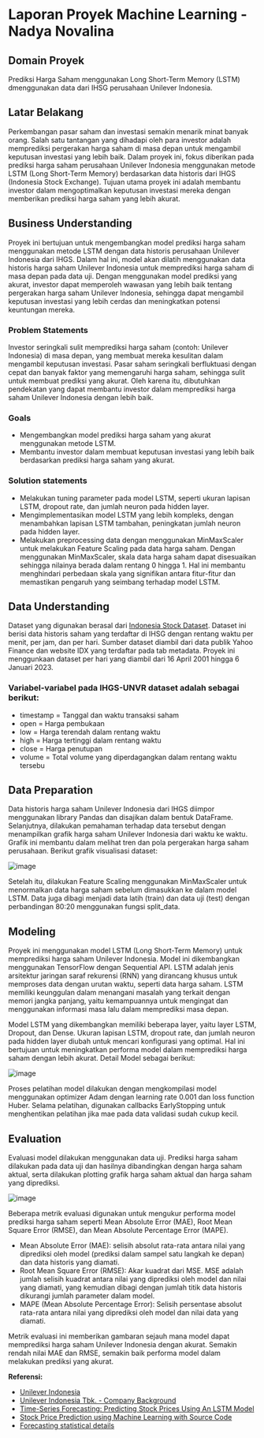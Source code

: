 # Laporan Proyek Machine Learning - Nadya Novalina

## Domain Proyek

Prediksi Harga Saham menggunakan Long Short-Term Memory (LSTM) dmenggunakan data dari IHSG perusahaan Unilever Indonesia.

## Latar Belakang
Perkembangan pasar saham dan investasi semakin menarik minat banyak orang. Salah satu tantangan yang dihadapi oleh para investor adalah memprediksi pergerakan harga saham di masa depan untuk mengambil keputusan investasi yang lebih baik. Dalam proyek ini, fokus diberikan pada prediksi harga saham perusahaan Unilever Indonesia menggunakan metode LSTM (Long Short-Term Memory) berdasarkan data historis dari IHGS (Indonesia Stock Exchange). Tujuan utama proyek ini adalah membantu investor dalam mengoptimalkan keputusan investasi mereka dengan memberikan prediksi harga saham yang lebih akurat.

## Business Understanding
Proyek ini bertujuan untuk mengembangkan model prediksi harga saham menggunakan metode LSTM dengan data historis perusahaan Unilever Indonesia dari IHGS. Dalam hal ini, model akan dilatih menggunakan data historis harga saham Unilever Indonesia untuk memprediksi harga saham di masa depan pada data uji. Dengan menggunakan model prediksi yang akurat, investor dapat memperoleh wawasan yang lebih baik tentang pergerakan harga saham Unilever Indonesia, sehingga dapat mengambil keputusan investasi yang lebih cerdas dan meningkatkan potensi keuntungan mereka.

### Problem Statements
Investor seringkali sulit memprediksi harga saham (contoh: Unilever Indonesia) di masa depan, yang membuat mereka kesulitan dalam mengambil keputusan investasi. Pasar saham seringkali berfluktuasi dengan cepat dan banyak faktor yang memengaruhi harga saham, sehingga sulit untuk membuat prediksi yang akurat. Oleh karena itu, dibutuhkan pendekatan yang dapat membantu investor dalam memprediksi harga saham Unilever Indonesia dengan lebih baik.

### Goals

- Mengembangkan model prediksi harga saham yang akurat menggunakan metode LSTM.
- Membantu investor dalam membuat keputusan investasi yang lebih baik berdasarkan prediksi harga saham yang akurat.
### Solution statements
- Melakukan tuning parameter pada model LSTM, seperti ukuran lapisan LSTM, dropout rate, dan jumlah neuron pada hidden layer.
- Mengimplementasikan model LSTM yang lebih kompleks, dengan menambahkan lapisan LSTM tambahan, peningkatan jumlah neuron pada hidden layer.
- Melakukan preprocessing data dengan menggunakan MinMaxScaler untuk melakukan Feature Scaling pada data harga saham. Dengan menggunakan MinMaxScaler, skala data harga saham dapat disesuaikan sehingga nilainya berada dalam rentang 0 hingga 1. Hal ini membantu menghindari perbedaan skala yang signifikan antara fitur-fitur dan memastikan pengaruh yang seimbang terhadap model LSTM.

## Data Understanding
Dataset yang digunakan berasal dari  [Indonesia Stock Dataset](https://www.kaggle.com/datasets/muamkh/ihsgstockdata). Dataset ini berisi data historis saham yang terdaftar di IHSG dengan rentang waktu per menit, per jam, dan per hari. Sumber dataset diambil dari data publik Yahoo Finance dan website IDX yang terdaftar pada tab metadata. Proyek ini menggunkaan dataset per hari yang diambil dari 16 April 2001 hingga 6 Januari 2023.

### Variabel-variabel pada IHGS-UNVR dataset adalah sebagai berikut:
- timestamp = Tanggal dan waktu transaksi saham
- open = Harga pembukaan
- low = Harga terendah dalam rentang waktu
- high = Harga tertinggi dalam rentang waktu
- close = Harga penutupan
- volume = Total volume yang diperdagangkan dalam rentang waktu tersebu

## Data Preparation
Data historis harga saham Unilever Indonesia dari IHGS diimpor menggunakan library Pandas dan disajikan dalam bentuk DataFrame. Selanjutnya, dilakukan pemahaman terhadap data tersebut dengan menampilkan grafik harga saham Unilever Indonesia dari waktu ke waktu. Grafik ini membantu dalam melihat tren dan pola pergerakan harga saham perusahaan.
Berikut grafik visualisasi dataset:

![image](https://github.com/nadyanvl/test/assets/42887151/e8b20b25-2884-4342-b4c8-12cbd2968400)

Setelah itu, dilakukan Feature Scaling menggunakan MinMaxScaler untuk menormalkan data harga saham sebelum dimasukkan ke dalam model LSTM. Data juga dibagi menjadi data latih (train) dan data uji (test) dengan perbandingan 80:20 menggunakan fungsi split_data.

## Modeling
Proyek ini menggunakan model LSTM (Long Short-Term Memory) untuk memprediksi harga saham Unilever Indonesia. Model ini dikembangkan menggunakan TensorFlow dengan Sequential API. LSTM adalah jenis arsitektur jaringan saraf rekurensi (RNN) yang dirancang khusus untuk memproses data dengan urutan waktu, seperti data harga saham. LSTM memiliki keunggulan dalam menangani masalah yang terkait dengan memori jangka panjang, yaitu kemampuannya untuk mengingat dan menggunakan informasi masa lalu dalam memprediksi masa depan.

Model LSTM yang dikembangkan memiliki beberapa layer, yaitu layer LSTM, Dropout, dan Dense. Ukuran lapisan LSTM, dropout rate, dan jumlah neuron pada hidden layer diubah untuk mencari konfigurasi yang optimal. Hal ini bertujuan untuk meningkatkan performa model dalam memprediksi harga saham dengan lebih akurat.
Detail Model sebagai berikut:

![image](https://github.com/nadyanvl/test/assets/42887151/be78a116-9aec-4127-b0c1-b8c3f0fcf688)

Proses pelatihan model dilakukan dengan mengkompilasi model menggunakan optimizer Adam dengan learning rate 0.001 dan loss function Huber. Selama pelatihan, digunakan callbacks EarlyStopping untuk menghentikan pelatihan jika mae pada data validasi sudah cukup kecil.

## Evaluation
Evaluasi model dilakukan menggunakan data uji. Prediksi harga saham dilakukan pada data uji dan hasilnya dibandingkan dengan harga saham aktual, serta dilakukan plotting grafik harga saham aktual dan harga saham yang diprediksi.

![image](https://github.com/nadyanvl/test/assets/42887151/2840e2c2-7622-4011-9d40-e91eb562f44e)

Beberapa metrik evaluasi digunakan untuk mengukur performa model prediksi harga saham seperti Mean Absolute Error (MAE), Root Mean Square Error (RMSE), dan Mean Absolute Percentage Error (MAPE). 

- Mean Absolute Error (MAE): selisih absolut rata-rata antara nilai yang diprediksi oleh model (prediksi dalam sampel satu langkah ke depan) dan data historis yang diamati.
- Root Mean Square Error (RMSE): Akar kuadrat dari MSE. MSE adalah jumlah selisih kuadrat antara nilai yang diprediksi oleh model dan nilai yang diamati, yang kemudian dibagi dengan jumlah titik data historis dikurangi jumlah parameter dalam model. 
- MAPE (Mean Absolute Percentage Error): Selisih persentase absolut rata-rata antara nilai yang diprediksi oleh model dan nilai data yang diamati.

Metrik evaluasi ini memberikan gambaran sejauh mana model dapat memprediksi harga saham Unilever Indonesia dengan akurat. Semakin rendah nilai MAE dan RMSE, semakin baik performa model dalam melakukan prediksi yang akurat. 

**Referensi:**
- [Unilever Indonesia](https://www.unilever.co.id/our-company/)
- [Unilever Indonesia Tbk. - Company Background](https://stockbit.com/symbol/UNVR) 
- [Time-Series Forecasting: Predicting Stock Prices Using An LSTM Model](https://towardsdatascience.com/lstm-time-series-forecasting-predicting-stock-prices-using-an-lstm-model-6223e9644a2f) 
- [Stock Price Prediction using Machine Learning with Source Code](https://www.projectpro.io/article/stock-price-prediction-using-machine-learning-project/571)
- [Forecasting statistical details](https://www.ibm.com/docs/en/cognos-analytics/11.1.0?topic=forecasting-statistical-details)
